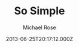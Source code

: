 ---
title: So Simple
github: https://github.com/mmistakes/so-simple-theme
demo: https://mmistakes.github.io/so-simple-theme/
author: Michael Rose
ssg:
  - Jekyll
cms:
  - Markdown
date: 2013-06-25T20:17:12.000Z
description: A simple Jekyll theme for words and pictures.
draft: true
publish_date: '2013-06-25T20:17:12Z'
update_date: '2021-09-22T02:46:52Z'
github_star: 1788
github_fork: 2402
---